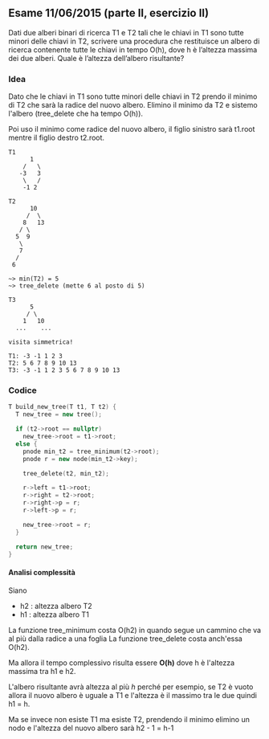 ## Esame 11/06/2015 (parte II, esercizio II)

Dati due alberi binari di ricerca T1 e T2 tali che le chiavi in T1 sono tutte minori delle chiavi in T2, scrivere una procedura che restituisce un albero di ricerca contenente tutte le chiavi in tempo O(h), dove h è l’altezza massima dei due alberi. Quale è l’altezza dell’albero risultante?

### Idea

Dato che le chiavi in T1 sono tutte minori delle chiavi in T2 prendo il minimo di T2 che sarà la radice del nuovo albero. Elimino il minimo da T2 e sistemo l'albero (tree_delete che ha tempo O(h)).

Poi uso il minimo come radice del nuovo albero, il figlio sinistro sarà t1.root mentre il figlio destro t2.root.

```
T1
      1
    /   \
   -3   3
    \   /
    -1 2

T2
      10
     /  \
    8   13
   / \
  5  9
   \
   7
  /
 6

~> min(T2) = 5
~> tree_delete (mette 6 al posto di 5)

T3
      5
     / \
    1   10
  ...    ...

visita simmetrica!

T1: -3 -1 1 2 3 
T2: 5 6 7 8 9 10 13 
T3: -3 -1 1 2 3 5 6 7 8 9 10 13 

```

### Codice

```c++
T build_new_tree(T t1, T t2) {
  T new_tree = new tree();

  if (t2->root == nullptr)
    new_tree->root = t1->root;
  else {
    pnode min_t2 = tree_minimum(t2->root);
    pnode r = new node(min_t2->key);

    tree_delete(t2, min_t2);

    r->left = t1->root;
    r->right = t2->root;
    r->right->p = r;
    r->left->p = r;

    new_tree->root = r;
  }

  return new_tree;
}
```

#### Analisi complessità

Siano
- h2 : altezza albero T2
- h1 : altezza albero T1

La funzione tree_minimum costa O(h2) in quando segue un cammino che va al più dalla radice a una foglia La funzione tree_delete costa anch'essa O(h2).

Ma allora il tempo complessivo risulta essere **O(h)** dove h è l'altezza massima tra h1 e h2.


L'albero risultante avrà altezza al più *h* perché per esempio, se T2 è vuoto allora il nuovo albero è uguale a T1 e l'altezza è il massimo tra le due quindi h1 = h.

Ma se invece non esiste T1 ma esiste T2, prendendo il minimo elimino un nodo e l'altezza del nuovo albero sarà h2 - 1 = h-1